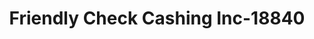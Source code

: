 ---
f_zip-code: 32407
f_state-code: FL
title: Friendly Check Cashing Inc-18840
f_phone: 850-234-8433
f_city-only: P C Beach
f_address: 9220 Front Beach Road P C Beach
f_location-unique-id: '18840'
slug: friendly-check-cashing-inc-18840
updated-on: '2024-05-30T13:46:58.046Z'
created-on: '2024-05-30T13:36:59.803Z'
published-on: '2024-05-30T13:54:32.469Z'
f_city-state: cms/city/p-c-beach-fl.md
f_company: cms/company/friendly-check-cashing-inc.md
f_state: cms/state/florida.md
layout: '[payday-loan].html'
tags: payday-loan
---